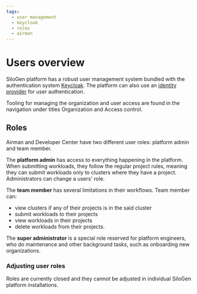 ```yaml
---
tags:
  - user management
  - keycloak
  - roles
  - airman
---
```


# Users overview

SiloGen platform has a robust user management system bundled with the authentication system [Keycloak](https://www.keycloak.org/). The platform can also use an [identity provider](../../keycloak/sso.md) for user authentication.

Tooling for managing the organization and user access are found in the navigation under titles Organization and Access control.

## Roles

Airman and Developer Center have two different user roles: platform admin and team member.

The **platform admin** has access to everything happening in the platform. When submitting workloads, they follow the regular project rules, meaning they can submit workloads only to clusters where they have a project. Administrators can change a users' role.

The **team member** has several limitations in their workflows. Team member can:

- view clusters if any of their projects is in the said cluster
- submit workloads to their projects
- view workloads in their projects
- delete workloads from their projects.

The **super administrator** is a special role reserved for platform engineers, who do maintenance and other background tasks, such as onboarding new organizations.

### Adjusting user roles

Roles are currently closed and they cannot be adjusted in individual SiloGen platform installations.
